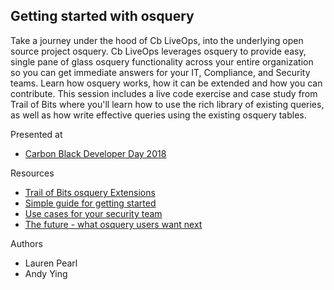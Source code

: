 ## Getting started with osquery

Take a journey under the hood of Cb LiveOps, into the underlying open source project osquery. Cb LiveOps leverages osquery to provide easy, single pane of glass osquery functionality across your entire organization so you can get immediate answers for your IT, Compliance, and Security teams. Learn how osquery works, how it can be extended and how you can contribute. This session includes a live code exercise and case study from Trail of Bits where you'll learn how to use the rich library of existing queries, as well as how write effective queries using the existing osquery tables.

Presented at

* [Carbon Black Developer Day 2018](https://www.carbonblack.com/connect/developer-day/)

Resources

* [Trail of Bits osquery Extensions](https://github.com/trailofbits/osquery-extensions)
* [Simple guide for getting started](https://medium.com/@sroberts/osquery-101-getting-started-78e063c4e2f7)
* [Use cases for your security team](https://medium.com/@clong/osquery-for-security-b66fffdf2daf)
* [The future - what osquery users want next](https://blog.trailofbits.com/2018/04/10/what-do-you-wish-osquery-could-do/)

Authors

* Lauren Pearl
* Andy Ying
